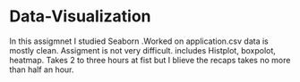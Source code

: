# Data-Visualization

In this assigmnet I studied Seaborn .Worked on application.csv
data is mostly clean. 
Assigment is not very difficult. includes Histplot, boxpolot, heatmap.
Takes 2 to three hours at fist but I blieve the recaps takes no more than half an hour.
